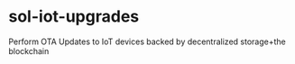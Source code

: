 # sol-iot-upgrades

Perform OTA Updates to IoT devices backed by decentralized storage+the blockchain
